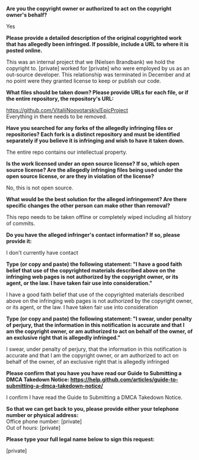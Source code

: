 **Are you the copyright owner or authorized to act on the copyright owner's behalf?**  
  
Yes  
  
**Please provide a detailed description of the original copyrighted work that has allegedly been infringed. If possible, include a URL to where it is posted online.**  
  
This was an internal project that we (Nielsen Brandbank) we hold the copyright to. [private] worked for [private] who were employed by us as an out-source developer. This relationship was terminated in December and at no point were they granted license to keep or publish our code.  
  
**What files should be taken down? Please provide URLs for each file, or if the entire repository, the repository's URL:**  
  
https://github.com/VitaliiNoovotarskiy/EpicProject  
Everything in there needs to be removed.  
  
**Have you searched for any forks of the allegedly infringing files or repositories? Each fork is a distinct repository and must be identified separately if you believe it is infringing and wish to have it taken down.**  
  
The entire repo contains our intellectual property.  
  
**Is the work licensed under an open source license? If so, which open source license? Are the allegedly infringing files being used under the open source license, or are they in violation of the license?**  
  
No, this is not open source.  
  
**What would be the best solution for the alleged infringement? Are there specific changes the other person can make other than removal?**  
  
This repo needs to be taken offline or completely wiped including all history of commits.  
  
**Do you have the alleged infringer's contact information? If so, please provide it:**  
  
I don't currently have contact  
  
**Type (or copy and paste) the following statement: "I have a good faith belief that use of the copyrighted materials described above on the infringing web pages is not authorized by the copyright owner, or its agent, or the law. I have taken fair use into consideration."**  
  
I have a good faith belief that use of the copyrighted materials described above on the infringing web pages is not authorized by the copyright owner, or its agent, or the law. I have taken fair use into consideration  
  
**Type (or copy and paste) the following statement: "I swear, under penalty of perjury, that the information in this notification is accurate and that I am the copyright owner, or am authorized to act on behalf of the owner, of an exclusive right that is allegedly infringed."**  
  
I swear, under penalty of perjury, that the information in this notification is accurate and that I am the copyright owner, or am authorized to act on behalf of the owner, of an exclusive right that is allegedly infringed  
  
**Please confirm that you have you have read our Guide to Submitting a DMCA Takedown Notice: https://help.github.com/articles/guide-to-submitting-a-dmca-takedown-notice/**  
  
I confirm I have read the Guide to Submitting a DMCA Takedown Notice.  
  
**So that we can get back to you, please provide either your telephone number or physical address:**  
Office phone number: [private]   
Out of hours: [private]    
  
**Please type your full legal name below to sign this request:**  
  
[private]  
